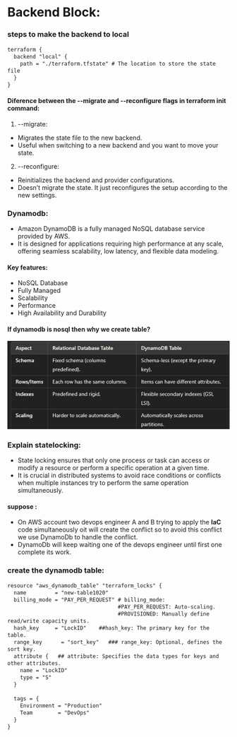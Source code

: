 # Backend Block:
### steps to make the backend to local
```hcl
terraform {
  backend "local" {
    path = "./terraform.tfstate" # The location to store the state file
  }
}
```
#### Diference between the --migrate and --reconfigure flags in terraform init command:
1. --migrate:
- Migrates the state file to the new backend.
- Useful when switching to a new backend and you want to move your state.
2. --reconfigure:
- Reinitializes the backend and provider configurations.
- Doesn’t migrate the state. It just reconfigures the setup according to the new settings.
### Dynamodb:
- Amazon DynamoDB is a fully managed NoSQL database service provided by AWS.
- It is designed for applications requiring high performance at any scale, offering seamless scalability, low latency, and flexible data modeling.
#### Key features:
- NoSQL Database
- Fully Managed
- Scalability
- Performance
- High Availability and Durability
#### If dynamodb is nosql then why we create table?
![alt text](image.png)
### Explain statelocking:
- State locking ensures that only one process or task can access or modify a resource or perform a specific operation at a given time.
- It is crucial in distributed systems to avoid race conditions or conflicts when multiple instances try to perform the same operation simultaneously.
#### suppose :
- On AWS account two devops engineer A and B trying to apply the **IaC** code simultaneously oit will create the conflict so to avoid this conflict we use DynamoDb to handle the conflict.
- DynamoDb will keep waiting one of the devops engineer until first one complete its work.
### create the dynamodb table:
```hcl
resource "aws_dynamodb_table" "terraform_locks" {
  name         = "new-table1020"
  billing_mode = "PAY_PER_REQUEST" # billing_mode:
                                   #PAY_PER_REQUEST: Auto-scaling.
                                   #PROVISIONED: Manually define read/write capacity units.
  hash_key     = "LockID"    ##hash_key: The primary key for the table.
  range_key      = "sort_key"   ### range_key: Optional, defines the sort key.
  attribute {   ## attribute: Specifies the data types for keys and other attributes.
    name = "LockID"
    type = "S"
  }

  tags = {
    Environment = "Production"
    Team        = "DevOps"
  }
}
```

